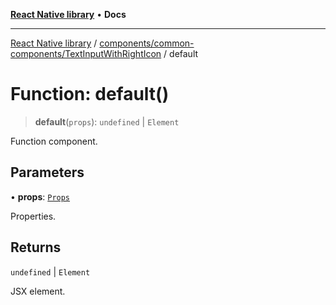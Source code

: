 [**React Native library**](../../../../index.md) • **Docs**

***

[React Native library](../../../../modules.md) / [components/common-components/TextInputWithRightIcon](../index.md) / default

# Function: default()

> **default**(`props`): `undefined` \| `Element`

Function component.

## Parameters

• **props**: [`Props`](../interfaces/Props.md)

Properties.

## Returns

`undefined` \| `Element`

JSX element.

